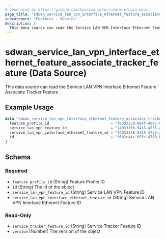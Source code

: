 ```yaml
---
# generated by https://github.com/hashicorp/terraform-plugin-docs
page_title: "sdwan_service_lan_vpn_interface_ethernet_feature_associate_tracker_feature Data Source - terraform-provider-sdwan"
subcategory: "Features - Service"
description: |-
  This data source can read the Service LAN VPN Interface Ethernet Feature Associate Tracker Feature .
---
```


# sdwan_service_lan_vpn_interface_ethernet_feature_associate_tracker_feature (Data Source)

This data source can read the Service LAN VPN Interface Ethernet Feature Associate Tracker Feature .

## Example Usage

```terraform
data "sdwan_service_lan_vpn_interface_ethernet_feature_associate_tracker_feature" "example" {
  feature_profile_id                            = "f6dd22c8-0b4f-496c-9a0b-6813d1f8b8ac"
  service_lan_vpn_feature_id                    = "140331f6-5418-4755-a059-13c77eb96037"
  service_lan_vpn_interface_ethernet_feature_id = "140331f6-5418-4755-a059-13c77eb96037"
  id                                            = "f6b2c44c-693c-4763-b010-895aa3d236bd"
}
```

<!-- schema generated by tfplugindocs -->
## Schema

### Required

- `feature_profile_id` (String) Feature Profile ID
- `id` (String) The id of the object
- `service_lan_vpn_feature_id` (String) Service LAN VPN Feature ID
- `service_lan_vpn_interface_ethernet_feature_id` (String) Service LAN VPN Interface Ethernet Feature ID

### Read-Only

- `service_tracker_feature_id` (String) Service Tracker Feature ID
- `version` (Number) The version of the object
